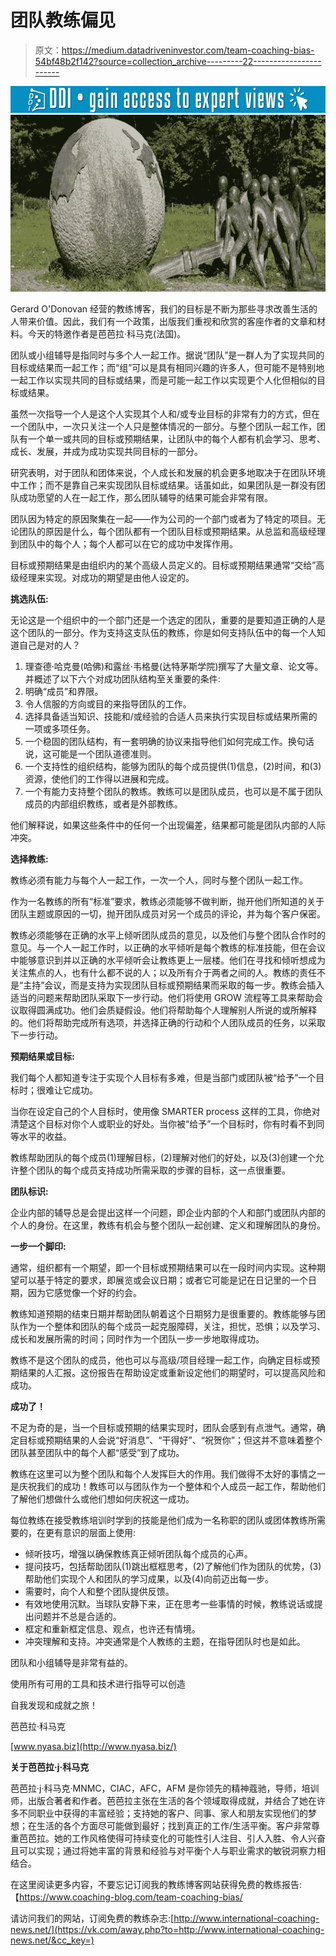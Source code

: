 # 团队教练偏见

> 原文：<https://medium.datadriveninvestor.com/team-coaching-bias-54bf48b2f142?source=collection_archive---------22----------------------->

[![](img/e7be347bd3cd8a8c2ef3505101efd2fb.png)](http://www.track.datadriveninvestor.com/1B9E)![](img/786173c811a9fcea8aeceb30c1516086.png)

Gerard O'Donovan 经营的教练博客，我们的目标是不断为那些寻求改善生活的人带来价值。因此，我们有一个政策，出版我们重视和欣赏的客座作者的文章和材料。今天的特邀作者是芭芭拉·科马克(法国)。

团队或小组辅导是指同时与多个人一起工作。据说“团队”是一群人为了实现共同的目标或结果而一起工作；而“组”可以是具有相同兴趣的许多人，但可能不是特别地一起工作以实现共同的目标或结果，而是可能一起工作以实现更个人化但相似的目标或结果。

虽然一次指导一个人是这个人实现其个人和/或专业目标的非常有力的方式，但在一个团队中，一次只关注一个人只是整体情况的一部分。与整个团队一起工作，团队有一个单一或共同的目标或预期结果，让团队中的每个人都有机会学习、思考、成长、发展，并成为成功实现共同目标的一部分。

研究表明，对于团队和团体来说，个人成长和发展的机会更多地取决于在团队环境中工作；而不是靠自己来实现团队目标或结果。话虽如此，如果团队是一群没有团队成功愿望的人在一起工作，那么团队辅导的结果可能会非常有限。

团队因为特定的原因聚集在一起——作为公司的一个部门或者为了特定的项目。无论团队的原因是什么，每个团队都有一个团队目标或预期结果。从总监和高级经理到团队中的每个人；每个人都可以在它的成功中发挥作用。

目标或预期结果是由组织内的某个高级人员定义的。目标或预期结果通常“交给”高级经理来实现。对成功的期望是由他人设定的。

**挑选队伍:**

无论这是一个组织中的一个部门还是一个选定的团队，重要的是要知道正确的人是这个团队的一部分。作为支持这支队伍的教练，你是如何支持队伍中的每一个人知道自己是对的人？

1.  理查德·哈克曼(哈佛)和露丝·韦格曼(达特茅斯学院)撰写了大量文章、论文等。并概述了以下六个对成功团队结构至关重要的条件:
2.  明确“成员”和界限。
3.  令人信服的方向或目的来指导团队的工作。
4.  选择具备适当知识、技能和/或经验的合适人员来执行实现目标或结果所需的一项或多项任务。
5.  一个稳固的团队结构，有一套明确的协议来指导他们如何完成工作。换句话说，这可能是一个团队道德准则。
6.  一个支持性的组织结构，能够为团队的每个成员提供(1)信息，(2)时间，和(3)资源，使他们的工作得以进展和完成。
7.  一个有能力支持整个团队的教练。教练可以是团队成员，也可以是不属于团队成员的内部组织教练，或者是外部教练。

他们解释说，如果这些条件中的任何一个出现偏差，结果都可能是团队内部的人际冲突。

**选择教练:**

教练必须有能力与每个人一起工作，一次一个人，同时与整个团队一起工作。

作为一名教练的所有“标准”要求，教练必须能够不做判断，抛开他们所知道的关于团队主题或原因的一切，抛开团队成员对另一个成员的评论，并为每个客户保密。

教练必须能够在正确的水平上倾听团队成员的意见，以及他们与整个团队合作时的意见。与一个人一起工作时，以正确的水平倾听是每个教练的标准技能，但在会议中能够意识到并以正确的水平倾听会让教练更上一层楼。他们在寻找和倾听想成为关注焦点的人，也有什么都不说的人；以及所有介于两者之间的人。教练的责任不是“主持”会议，而是支持为实现团队目标或预期结果而采取的每一步。教练会插入适当的问题来帮助团队采取下一步行动。他们将使用 GROW 流程等工具来帮助会议取得圆满成功。他们会质疑假设。他们将帮助每个人理解别人所说的或所解释的。他们将帮助完成所有选项，并选择正确的行动和个人团队成员的任务，以采取下一步行动。

**预期结果或目标:**

我们每个人都知道专注于实现个人目标有多难，但是当部门或团队被“给予”一个目标时；很难让它成功。

当你在设定自己的个人目标时，使用像 SMARTER process 这样的工具，你绝对清楚这个目标对你个人或职业的好处。当你被“给予”一个目标时，你有时看不到同等水平的收益。

教练帮助团队的每个成员(1)理解目标，(2)理解对他们的好处，以及(3)创建一个允许整个团队的每个成员支持成功所需采取的步骤的目标，这一点很重要。

**团队标识:**

企业内部的辅导总是会提出这样一个问题，即企业内部的个人和部门或团队内部的个人的身份。在这里，教练有机会与整个团队一起创建、定义和理解团队的身份。

**一步一个脚印:**

通常，组织都有一个期望，即一个目标或预期结果可以在一段时间内实现。这种期望可以基于特定的要求，即展览或会议日期；或者它可能是记在日记里的一个日期，因为它感觉像一个好的约会。

教练知道预期的结束日期并帮助团队朝着这个日期努力是很重要的。教练能够与团队作为一个整体和团队的每个成员一起克服障碍，关注，担忧，恐惧；以及学习、成长和发展所需的时间；同时作为一个团队一步一步地取得成功。

教练不是这个团队的成员，他也可以与高级/项目经理一起工作，向确定目标或预期结果的人汇报。这份报告在帮助设定或重新设定他们的期望时，可以提高风险和成功。

**成功了！**

不足为奇的是，当一个目标或预期的结果实现时，团队会感到有点泄气。通常，确定目标或预期结果的人会说“好消息”、“干得好”、“祝贺你”；但这并不意味着整个团队甚至团队中的每个人都“感受”到了成功。

教练在这里可以为整个团队和每个人发挥巨大的作用。我们做得不太好的事情之一是庆祝我们的成功！教练可以与团队作为一个整体和个人成员一起工作，帮助他们了解他们想做什么或他们想如何庆祝这一成功。

每位教练在接受教练培训时学到的技能是他们成为一名称职的团队或团体教练所需要的，在更有意识的层面上使用:

*   倾听技巧，增强以确保教练真正倾听团队每个成员的心声。
*   提问技巧，包括帮助团队(1)跳出框框思考，(2)了解他们作为团队的优势，(3)帮助他们实现个人和团队的学习成果，以及(4)向前迈出每一步。
*   需要时，向个人和整个团队提供反馈。
*   有效地使用沉默。当球队安静下来，正在思考一些事情的时候，教练说话或提出问题并不总是合适的。
*   框定和重新框定信息、观点，也许还有情境。
*   冲突理解和支持。冲突通常是个人教练的主题，在指导团队时也是如此。

团队和小组辅导是非常有益的。

使用所有可用的工具和技术进行指导可以创造

自我发现和成就之旅！

芭芭拉·科马克

[www.nyasa.biz](http://www.nyasa.biz/)

**关于芭芭拉·j·科马克**

芭芭拉·j·科马克·MNMC，CIAC，AFC，AFM 是你领先的精神蔻驰，导师，培训师，出版合著者和作者。芭芭拉主张在生活的各个领域取得成就，并结合了她在许多不同职业中获得的丰富经验；支持她的客户、同事、家人和朋友实现他们的梦想；在生活的各个方面尽可能做到最好；找到真正的工作/生活平衡。客户非常尊重芭芭拉。她的工作风格使得可持续变化的可能性引人注目、引人入胜、令人兴奋且可以实现；通过将她丰富的背景和经验与对平衡个人与职业需求的敏锐洞察力相结合。

在这里阅读更多内容，不要忘记订阅我的教练博客网站获得免费的教练报告:【https://www.coaching-blog.com/team-coaching-bias/ 

请访问我们的网站，订阅免费的教练杂志:[http://www.international-coaching-news.net/](https://vk.com/away.php?to=http://www.international-coaching-news.net/&cc_key=)